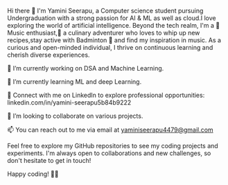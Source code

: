 Hi there 👋 I'm Yamini Seerapu, a Computer science student pursuing Undergraduation with a strong passion for AI & ML as well as cloud.I love exploring the world of artificial intelligence. Beyond the tech realm, I'm a 🎵 Music enthusiast,🍳 a culinary adventurer who loves to whip up new recipes,stay active with Badminton 🏸 and find my inspiration in music. As a curious and open-minded individual, I thrive on continuous learning and cherish diverse experiences.

🔭 I’m currently working on DSA and Machine Learning.

🌱 I’m currently learning ML and deep Learning.

💼 Connect with me on LinkedIn to explore professional opportunities: linkedin.com/in/yamini-seerapu5b84b9222

👯 I’m looking to collaborate on various projects.

📫 You can reach out to me via email at yaminiseerapu4479@gmail.com



Feel free to explore my GitHub repositories to see my coding projects and experiments. I'm always open to collaborations and new challenges, so don't hesitate to get in touch!

Happy coding! 👩‍💻
